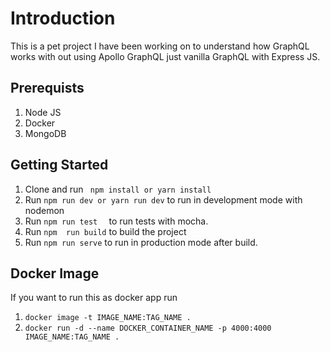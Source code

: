 # Introduction
This is a pet project I have been working on to understand how GraphQL works with out using Apollo GraphQL just vanilla GraphQL with Express JS.

## Prerequists
1. Node JS 
2. Docker
3. MongoDB

## Getting Started
1. Clone and run `` npm install or yarn install``
2. Run ``npm run dev or yarn run dev`` to run in development mode with nodemon
3. Run `` npm run test   `` to run tests with mocha.
4. Run `` npm  run build `` to build the project 
5. Run `` npm run serve `` to run in production mode after build.

## Docker Image
If you want to run this as docker app run
1. ``docker image -t IMAGE_NAME:TAG_NAME .``
2.  `` docker run -d --name DOCKER_CONTAINER_NAME -p 4000:4000  IMAGE_NAME:TAG_NAME . ``
